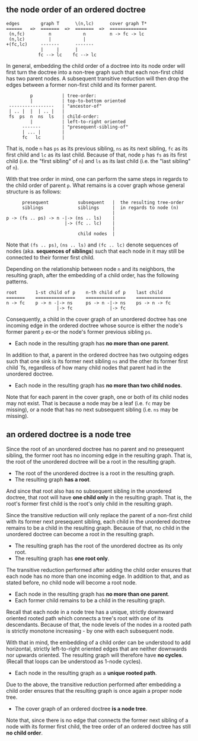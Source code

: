 
<!-- ======================================================================= -->
## the node order of an ordered doctree

```
edges        graph T      \(n,lc)      cover graph T*
======   =>  =======  =>  =======  =>  ==============
 (n,fc)         n            n         n -> fc -> lc
 (n,lc)         |            |
+(fc,lc)     -------      -------
             |     |      |
            fc --> lc    fc --> lc
```

In general, embedding the child order of a doctree into its node order will
first turn the doctree into a non-tree graph such that each non-first child
has two parent nodes. A subsequent transitive reduction will then drop the
edges between a former non-first child and its former parent.

```
         p           | tree-order:
         |           | top-to-bottom oriented
 -----------------   | "ancestor-of"
 | .. |  |  | .. |   |
 fs  ps  n  ns  ls   | child-order:
         |           | left-to-right oriented
      -------        | "presequent-sibling-of"
      | ... |        |
      fc   lc        |
```

That is, node `n` has `ps` as its previous sibling, `ns` as its next sibling,
`fc` as its first child and `lc` as its last child. Because of that, node `p`
has `fs` as its first child (i.e. the "first sibling" of `n`) and `ls` as its
last child (i.e. the "last sibling" of `n`).

With that tree order in mind, one can perform the same steps in regards to
the child order of parent `p`. What remains is a cover graph whose general
structure is as follows:

```
      presequent           subsequent   |  the resulting tree-order
      siblings             siblings     |  in regards to node (n)
                                        |
p -> (fs .. ps) -> n -|-> (ns .. ls)    |
                      |-> (fc .. lc)    |
                                        |
                           child nodes  |
```

Note that `(fs .. ps)`, `(ns .. ls)` and `(fc .. lc)` denote sequences of
nodes (aka. **sequences of siblings**) such that each node in it may still
be connected to their former first child.

Depending on the relationship between node `n` and its neighbors, the
resulting graph, after the embedding of a child order, has the following
patterns.

```
root       1-st child of p    n-th child of p    last child
=======    ===============    ===============    =============
n -> fc    p -> n -|-> ns     ps -> n -|-> ns    ps -> n -> fc
                   |-> fc              |-> fc
```

Consequently, a child in the cover graph of an unordered doctree has one
incoming edge in the ordered doctree whose source is either the node's
former parent `p` ex-or the node's former previous sibling `ps`.

* Each node in the resulting graph has **no more than one parent**.

In addition to that, a parent in the ordered doctree has two outgoing edges
such that one sink is its former next sibling `ns` and the other its former
first child `fs, regardless of how many child nodes that parent had in the
unordered doctree.

* Each node in the resulting graph has **no more than two child nodes**.

Note that for each parent in the cover graph, one or both of its child nodes
may not exist. That is because a node may be a leaf (i.e. `fc` may be missing),
or a node that has no next subsequent sibling (i.e. `ns` may be missing).

<!-- ======================================================================= -->
## an ordered doctree is a node tree

Since the root of an unordered doctree has no parent and no presequent sibling,
the former root has no incoming edge in the resulting graph. That is, the root
of the unordered doctree will be a root in the resulting graph.

* The root of the unordered doctree is a root in the resulting graph.
* The resulting graph **has a root**.

And since that root also has no subsequent sibling in the unordered doctree,
that root will have **one child only** in the resulting graph. That is, the
root's former first child is the root's only child in the resulting graph.

Since the transitive reduction will only replace the parent of a non-first
child with its former next presequent sibling, each child in the unordered
doctree remains to be a child in the resulting graph. Because of that, no
child in the unordered doctree can become a root in the resulting graph.

* The resulting graph has the root of the unordered doctree as its only root.
* The resulting graph has **one root only**.

The transitive reduction performed after adding the child order ensures that
each node has no more than one incoming edge. In addition to that, and as
stated before, no child node will become a root node.

* Each node in the resulting graph has **no more than one parent**.
* Each former child remains to be a child in the resulting graph.

Recall that each node in a node tree has a unique, strictly downward oriented
rooted path which connects a tree's root with one of its descendants. Because
of that, the node levels of the nodes in a rooted path is strictly monotone
increasing - by one with each subsequent node.

With that in mind, the embedding of a child order can be understood to add
horizontal, strictly left-to-right oriented edges that are neither downwards
nor upwards oriented. The resulting graph will therefore have **no cycles**.
(Recall that loops can be understood as 1-node cycles).

* Each node in the resulting graph as a **unique rooted path**.

Due to the above, the transitive reduction performed after embedding a child
order ensures that the resulting graph is once again a proper node tree.

* The cover graph of an ordered doctree **is a node tree**.

Note that, since there is no edge that connects the former next sibling of
a node with its former first child, the tree order of an ordered doctree has
still **no child order**.
